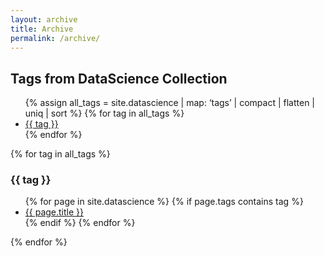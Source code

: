 ```yaml
---
layout: archive
title: Archive
permalink: /archive/
---
```


<h2>Tags from DataScience Collection</h2>

<ul>
  {% assign all_tags = site.datascience | map: ‘tags’ | compact | flatten | uniq | sort %}
  {% for tag in all_tags %}
    <li><a href=«#{{ tag | slugify }}»>{{ tag }}</a></li>
  {% endfor %}
</ul>

{% for tag in all_tags %}
  <h3 id=«{{ tag | slugify }}»>{{ tag }}</h3>
  <ul>
    {% for page in site.datascience %}
      {% if page.tags contains tag %}
        <li><a href=«{{ page.url }}»>{{ page.title }}</a></li>
      {% endif %}
    {% endfor %}
  </ul>
{% endfor %}